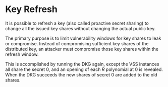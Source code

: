 # Key Refresh

It is possible to refresh a key (also called proactive secret sharing) to change all the issued key shares without changing the actual public key.

The primary purpose is to limit vulnerability windows for key shares to leak or compromise. Instead of compromising sufficient key shares of the distributed key, an attacker must compromise those key shares within the refresh window.

This is accomplished by running the DKG again, except the VSS instances all share the secret 0, and an opening of each $R$ polynomial at 0 is revealed. When the DKG succeeds the new shares of secret 0 are added to the old shares.
